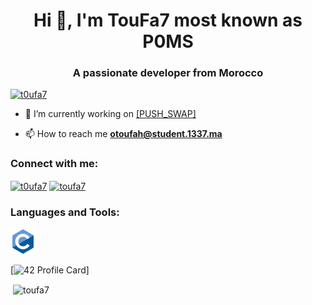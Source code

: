 <h1 align="center">Hi 👋, I'm TouFa7 most known as P0MS</h1>
<h3 align="center">A passionate developer from Morocco</h3>

<p align="left"> <a href="https://twitter.com/t0ufa7" target="blank"><img src="https://img.shields.io/twitter/follow/t0ufa7?logo=twitter&style=for-the-badge" alt="t0ufa7" /></a> </p>

- 🔭 I’m currently working on [[PUSH_SWAP]](https://github.com/Toufa7/Push_Swap-ID.git)

- 📫 How to reach me **otoufah@student.1337.ma**

<h3 align="left">Connect with me:</h3>
<p align="left">
<a href="https://twitter.com/t0ufa7" target="blank"><img align="center" src="https://raw.githubusercontent.com/rahuldkjain/github-profile-readme-generator/master/src/images/icons/Social/twitter.svg" alt="t0ufa7" height="30" width="40" /></a>
<a href="https://linkedin.com/in/toufa7" target="blank"><img align="center" src="https://raw.githubusercontent.com/rahuldkjain/github-profile-readme-generator/master/src/images/icons/Social/linked-in-alt.svg" alt="toufa7" height="30" width="40" /></a>
</p>

<h3 align="left">Languages and Tools:</h3>
<p align="left"> <a href="https://www.cprogramming.com/" target="_blank" rel="noreferrer"> <img src="https://raw.githubusercontent.com/devicons/devicon/master/icons/c/c-original.svg" alt="c" width="40" height="40"/> </a> </p>


[![42 Profile Card](https://1337-readme.vercel.app/api/profile?cursus=42&dark=true&login=otoufah)]

<p align="left">
</p>

<p>&nbsp;<img align="center" src="https://github-readme-stats.vercel.app/api?username=toufa7&show_icons=true&locale=en" alt="toufa7" /></p>
